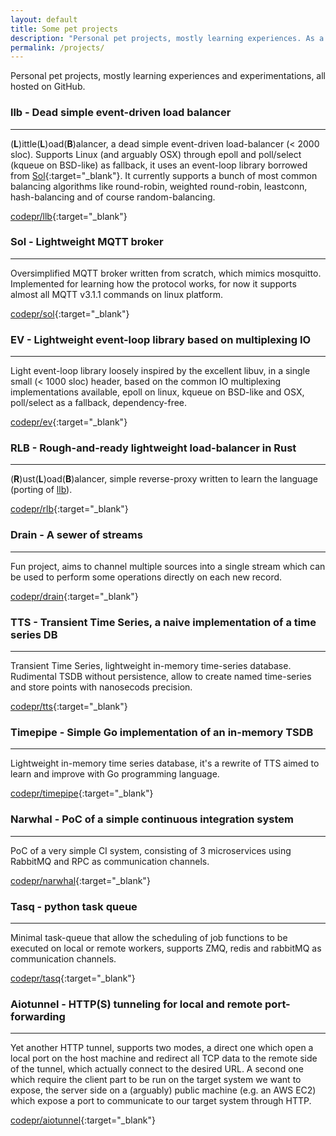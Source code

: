 ```yaml
---
layout: default
title: Some pet projects
description: "Personal pet projects, mostly learning experiences. As a side note, these are just a part of all the code I produced in the last years, being it for a significant part experimental work."
permalink: /projects/
---
```


Personal pet projects, mostly learning experiences and experimentations, all
hosted on GitHub.

### llb - Dead simple event-driven load balancer
--------------------------------------------------------------------------

(**L**)ittle(**L**)oad(**B**)alancer, a dead simple event-driven load-balancer
(< 2000 sloc).
Supports Linux (and arguably OSX) through epoll and poll/select (kqueue on
BSD-like) as fallback, it uses an event-loop library borrowed from
[Sol](https://github.com/codepr/sol.git){:target="_blank"}.
It currently supports a bunch of most common balancing algorithms like
round-robin, weighted round-robin, leastconn, hash-balancing and of course
random-balancing.
<!--  -->
<!-- Written out of boredom/learning purpose (50/50) during self-isolation. Sure -->
<!-- thing there will be bugs and plenty of corner cases to be addressed. -->

[codepr/llb](https://github.com/codepr/llb.git){:target="_blank"}

### Sol - Lightweight MQTT broker
----------------------------------------------------------------------

Oversimplified MQTT broker written from scratch, which mimics mosquitto.
Implemented for learning how the protocol works, for now it supports almost all
MQTT v3.1.1 commands on linux platform.

<!-- under linux it relies on -->
<!-- epoll interface introduced on kernel 2.5.44, the other fallbacks are poll/select -->
<!-- or kqueue on BSD-like systems. -->

[codepr/sol](https://github.com/codepr/sol.git){:target="_blank"}

### EV - Lightweight event-loop library based on multiplexing IO
--------------------------------------------------------------------------

Light event-loop library loosely inspired by the excellent libuv, in a single
small (< 1000 sloc) header, based on the common IO multiplexing implementations
available, epoll on linux, kqueue on BSD-like and OSX, poll/select as a
fallback, dependency-free.
<!-- Extracted and improved from another project (sol). -->

[codepr/ev](https://github.com/codepr/ev.git){:target="_blank"}

### RLB - Rough-and-ready lightweight load-balancer in Rust
--------------------------------------------------------------------------

(**R**)ust(**L**)oad(**B**)alancer, simple reverse-proxy written to learn the
language (porting of [llb](https://github.com/codepr/llb.git)).

[codepr/rlb](https://github.com/codepr/rlb.git){:target="_blank"}

### Drain - A sewer of streams
--------------------------------------------------------------------------

Fun project, aims to channel multiple sources into a single stream which can be
used to perform some operations directly on each new record.

[codepr/drain](https://github.com/codepr/drain.git){:target="_blank"}

### TTS - Transient Time Series, a naive implementation of a time series DB
--------------------------------------------------------------------------

Transient Time Series, lightweight in-memory time-series database. Rudimental
TSDB without persistence, allow to create named time-series and store points
with nanosecods precision.

[codepr/tts](https://github.com/codepr/tts.git){:target="_blank"}

### Timepipe - Simple Go implementation of an in-memory TSDB
--------------------------------------------------------------------------

Lightweight in-memory time series database, it's a rewrite of TTS aimed to
learn and improve with Go programming language.

[codepr/timepipe](https://github.com/codepr/timepipe.git){:target="_blank"}

### Narwhal - PoC of a simple continuous integration system
--------------------------------------------------------------------------

PoC of a very simple CI system, consisting of 3 microservices using RabbitMQ
and RPC as communication channels.

<!-- A very simple CI system, consisting in 2 main components: -->
<!--  -->
<!-- - The dispatcher, a simple RESTful server exposing some APIs to submit commits -->
<!--   and register new runners -->
<!--  -->
<!-- - The Runner, a RESTful server as well that manage a pool of pre-allocated -->
<!--   containers to run tests (and arguably other instructions in the future) -->
<!--   safely inside an isolated environment. -->
<!--  -->
<!-- Ideally a bunch of runners should be spread on a peer's subnet with similar -->
<!-- hw and each one registers itself to the dispatcher. -->
<!-- Beside registering itself, another way could very well be to use a -->
<!-- load-balancer or a proxy, registering it's URL to the dispatcher and demanding -->
<!-- the job distributions to it. -->
<!--  -->
<!-- First project in Go, actually made to learn the language as it offers a lot of -->
<!-- space for improvements and incremental addition of features. -->

[codepr/narwhal](https://github.com/codepr/narwhal.git){:target="_blank"}

### Tasq - python task queue
---------------------------------------------------------------------

Minimal task-queue that allow the scheduling of job functions to be executed on
local or remote workers, supports ZMQ, redis and rabbitMQ as communication channels.

<!-- Can be seen as a Proof of -->
<!-- Concept leveraging ZMQ sockets and cloudpickle serialization capabilities as -->
<!-- well as a very basic actor system to handle different loads of work from -->
<!-- connecting clients. Extending the codebase to support common patterns with -->
<!-- Redis or RabbitMQ as queue middlewares. -->

[codepr/tasq](https://github.com/codepr/tasq.git){:target="_blank"}

<!-- ### TrieDB - kv store based on a trie data structure -->
<!-- ------------------------------------------------------------------------- -->
<!-- Multi-threaded Key-value store based on a Trie data structure. Trie is a kind -->
<!-- of trees in which each node is a prefix for a key, the node position define the -->
<!-- keys and the associated values are set on the last node of each key. They -->
<!-- provide a big-O runtime complexity of O(m) on worst case, for insertion and -->
<!-- lookup, where m is the length of the key. The main advantage is the possibility -->
<!-- to query the tree by prefix, executing range scans in an easy way. -->
<!--  -->
<!-- Almost all commands supported has a "prefix" version which apply the command -->
<!-- itself on a prefix instead of a full key. -->

<!-- [link](https://github.com/codepr/triedb.git){:target="_blank"} -->

### Aiotunnel - HTTP(S) tunneling for local and remote port-forwarding
-------------------------------------------------------------------------------

Yet another HTTP tunnel, supports two modes, a direct one which open a local
port on the host machine and redirect all TCP data to the remote side of the
tunnel, which actually connect to the desired URL. A second one which require
the client part to be run on the target system we want to expose, the server
side on a (arguably) public machine (e.g. an AWS EC2) which expose a port to
communicate to our target system through HTTP.

[codepr/aiotunnel](https://github.com/codepr/aiotunnel.git){:target="_blank"}

<!-- ### Orestes - Basic kv store in haskell -->
<!-- -------------------------------------------------------------------------- -->
<!-- Simple implementation of a distributed key-value server, aimed to learn basic -->
<!-- concepts of functional programming through Haskell. For the distribution it -->
<!-- uses cloud-haskell libraries, based on asynchronous message protocol like -->
<!-- Erlang distribution actor model. It works on both a cluster of machines or on a -->
<!-- single one according to a master-slave topology. It currently support just the -->
<!-- common operations `PUT`, `GET` and `DEL` and it lacks a suitable communication -->
<!-- protocol, on the other side it is perfectly usable by using a generic TCP -->
<!-- client like Telnet or Netcat issuing commands as strings. -->
<!--  -->
<!-- [link](https://github.com/codepr/orestes.git){:target="_blank"} -->
<!--  -->
<!-- ### JAS - Actor model with java RMI -->
<!-- ------------------------------------------------------------------- -->
<!-- A system that abstract a simplified implementation of the actor model. -->
<!-- Originally started as a university project for a concurrent and distributed -->
<!-- programming course, I proceeded to add some features like support for remote -->
<!-- actors and a basic cluster system based on legacy RMI technology. -->
<!--  -->
<!-- Unfinished project and likely bugged, it's not recommended to try it in a -->
<!-- real case of use. -->
<!--  -->
<!-- [link](https://github.com/codepr/jas.git){:target="_blank"} -->
